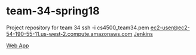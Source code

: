 # team-34-spring18
Project repository for team 34
ssh -i cs4500_team34.pem ec2-user@ec2-54-190-55-11.us-west-2.compute.amazonaws.com
[Jenkins](http://ec2-54-190-55-11.us-west-2.compute.amazonaws.com:8080/)

[Web App](http://ec2-54-187-141-143.us-west-2.compute.amazonaws.com:8080/)
